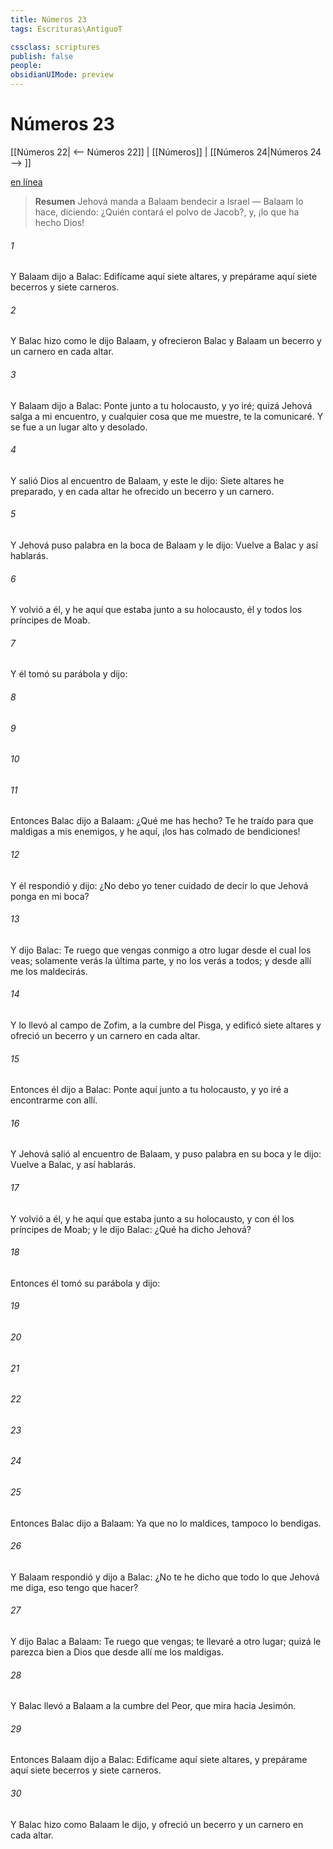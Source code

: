 ```yaml
---
title: Números 23
tags: Escrituras\AntiguoT

cssclass: scriptures
publish: false
people:
obsidianUIMode: preview
---
```


# Números 23
[[Números 22| <-- Números 22]] | [[Números]] | [[Números 24|Números 24 --> ]]

[en línea](https://churchofjesuschrist.org/study/scriptures/ot/num/23?lang=spa)

> __Resumen__
Jehová manda a Balaam bendecir a Israel — Balaam lo hace, diciendo: ¿Quién contará el polvo de Jacob?, y, ¡lo que ha hecho Dios!

###### 1 
Y Balaam dijo a Balac: Edifícame aquí siete altares, y prepárame aquí siete becerros y siete carneros.

###### 2 
Y Balac hizo como le dijo Balaam, y ofrecieron Balac y Balaam un becerro y un carnero en cada altar.

###### 3 
Y Balaam dijo a Balac: Ponte junto a tu holocausto, y yo iré; quizá Jehová salga a mi encuentro, y cualquier cosa que me muestre, te la comunicaré. Y se fue a un lugar alto y desolado.

###### 4 
Y salió Dios al encuentro de Balaam, y este le dijo: Siete altares he preparado, y en cada altar he ofrecido un becerro y un carnero.

###### 5 
Y Jehová puso palabra en la boca de Balaam y le dijo: Vuelve a Balac y así hablarás.

###### 6 
Y volvió a él, y he aquí que estaba junto a su holocausto, él y todos los príncipes de Moab.

###### 7 
Y él tomó su parábola y dijo:

###### 8 


###### 9 


###### 10 


###### 11 
Entonces Balac dijo a Balaam: ¿Qué me has hecho? Te he traído para que maldigas a mis enemigos, y he aquí, ¡los has colmado de bendiciones!

###### 12 
Y él respondió y dijo: ¿No debo yo tener cuidado de decir lo que Jehová ponga en mi boca?

###### 13 
Y dijo Balac: Te ruego que vengas conmigo a otro lugar desde el cual los veas; solamente verás la última parte, y no los verás a todos; y desde allí me los maldecirás.

###### 14 
Y lo llevó al campo de Zofim, a la cumbre del Pisga, y edificó siete altares y ofreció un becerro y un carnero en cada altar.

###### 15 
Entonces él dijo a Balac: Ponte aquí junto a tu holocausto, y yo iré a encontrarme con  allí.

###### 16 
Y Jehová salió al encuentro de Balaam, y puso palabra en su boca y le dijo: Vuelve a Balac, y así hablarás.

###### 17 
Y volvió a él, y he aquí que estaba junto a su holocausto, y con él los príncipes de Moab; y le dijo Balac: ¿Qué ha dicho Jehová?

###### 18 
Entonces él tomó su parábola y dijo:

###### 19 


###### 20 


###### 21 


###### 22 


###### 23 


###### 24 


###### 25 
Entonces Balac dijo a Balaam: Ya que no lo maldices, tampoco lo bendigas.

###### 26 
Y Balaam respondió y dijo a Balac: ¿No te he dicho que todo lo que Jehová me diga, eso tengo que hacer?

###### 27 
Y dijo Balac a Balaam: Te ruego que vengas; te llevaré a otro lugar; quizá le parezca bien a Dios que desde allí me los maldigas.

###### 28 
Y Balac llevó a Balaam a la cumbre del Peor, que mira hacia Jesimón.

###### 29 
Entonces Balaam dijo a Balac: Edifícame aquí siete altares, y prepárame aquí siete becerros y siete carneros.

###### 30 
Y Balac hizo como Balaam le dijo, y ofreció un becerro y un carnero en cada altar.

